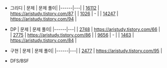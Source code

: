 - 그리디
  | 문제 | 문제 풀이|
  |------|---|
  | [16112](https://github.com/jeon-maker/JW_study/blob/main/Seri/BOJ/gridy.ipynb) | https://aristudy.tistory.com/87 |
  | [1026](https://github.com/jeon-maker/JW_study/blob/main/Seri/BOJ/gridy.ipynb) | - | 
  | [14247](https://github.com/jeon-maker/JW_study/blob/main/Seri/BOJ/gridy.ipynb) | https://aristudy.tistory.com/94 |

- DP
  | 문제 | 문제 풀이|
  |------|---|
  | [2748](https://github.com/jeon-maker/JW_study/tree/main/Seri/BOJ/DP.ipynb) | https://aristudy.tistory.com/66 |
  | [2775](https://github.com/jeon-maker/JW_study/tree/main/Seri/BOJ/DP.ipynb) | https://aristudy.tistory.com/86 |
  | [9656](https://github.com/jeon-maker/JW_study/tree/main/Seri/BOJ/DP.ipynb) | - |
  | [1463](https://github.com/jeon-maker/JW_study/tree/main/Seri/BOJ/DP.ipynb) | https://aristudy.tistory.com/84 |

- 구현
  | 문제 | 문제 풀이|
  |------|---|
  | [2477](https://github.com/jeon-maker/JW_study/blob/main/Seri/BOJ/goohyun.ipynb) | https://aristudy.tistory.com/95 |
  
- DFS/BSF


